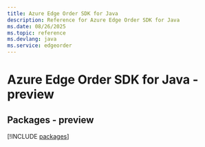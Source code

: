 ```yaml
---
title: Azure Edge Order SDK for Java
description: Reference for Azure Edge Order SDK for Java
ms.date: 08/26/2025
ms.topic: reference
ms.devlang: java
ms.service: edgeorder
---
```

# Azure Edge Order SDK for Java - preview
## Packages - preview
[!INCLUDE [packages](edge-order-index.md)]